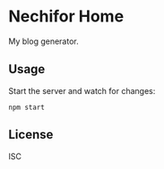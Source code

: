 # Nechifor Home

My blog generator.

## Usage

Start the server and watch for changes:

    npm start

## License

ISC
